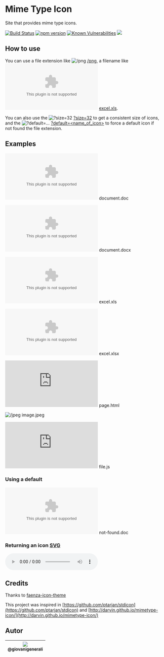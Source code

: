 # Mime Type Icon

Site that provides mime type icons.

[![Build Status](https://travis-ci.org/wgenial/mimetypeicons-nodejs.svg?branch=master)](https://travis-ci.org/wgenial/mimetypeicons-nodejs)
[![npm version](https://badge.fury.io/js/mimetypeicons-nodejs.svg)](https://badge.fury.io/js/br-cidades-estados-nodejs)
[![Known Vulnerabilities](https://snyk.io/test/github/wgenial/mimetypeicons-nodejs/badge.svg)](https://snyk.io/test/github/wgenial/br-cidades-estados-nodejs)
[<img src="https://img.shields.io/github/license/mashape/apistatus.svg">](https://github.com/wgenial/mimetypeicons-nodejs/blob/master/LICENSE)

## How to use

You can use a file extension like ![/png][/png] [/png][/png], a filename like ![/xls][/xls] [excel.xls](https://mimetypeicons.ga/excel.xls).

You can also use the ![?size=32][?size=32] [?size=32][?size=32] to get a consistent size of icons, and the  ![?default=...][?default=...] [?default=<name_of_icon>][?default=...] to force a default icon if not found the file extension.


## Examples
![/doc][/doc]
document.doc

![/docx][/docx] 
document.docx

![/xls][/xls] 
excel.xls

![/xlsx][/xlsx] 
excel.xlsx

![/html][/html]
page.html

![/jpeg][/jpeg]
image.jpeg

![/js][/js]
file.js

### Using a default

![default=xml][default=xml]
not-found.doc

### Returning an icon [SVG](https://www.w3.org/TR/SVGMobile/)

![/svg-format][/svg-format]

## Credits

Thanks to [faenza-icon-theme](https://code.google.com/archive/p/faenza-icon-theme/)

This project was inspired in [https://github.com/ptarjan/stdicon](https://github.com/ptarjan/stdicon) and [http://darvin.github.io/mimetype-icon/](http://darvin.github.io/mimetype-icon/)

[/doc]: https://mimetypeicons.gq/word.doc

[/docx]: https://mimetypeicons.gq/word.docx

[/xls]: https://mimetypeicons.gq/excel.xls

[/xlsx]: https://mimetypeicons.gq/excel.xlsx

[/html]: https://mimetypeicons.gq/page.html

[/png]: https://mimetypeicons.gq/png

[/jpeg]: https://mimetypeicons.gq/image.jpeg

[/js]:
https://mimetypeicons.gq/javascript.js

[/svg-format]:
https://mimetypeicons.gq/file.mp3?size=scalable

[default=xml]:
https://mimetypeicons.gq/notfound.doc?size=32&default=xml

[/application/pdf]: https://mimetypeicons.gq/application/pdf?size=16

[?size=32]: https://mimetypeicons.gq/doc?size=32

[?default=...]: https://mimetypeicons.gq/404.icon?size=16&default=php

## Autor
| [<img src="https://avatars0.githubusercontent.com/u/41435?v=4&s=120"><br><sub>@giovanigenerali</sub>](https://github.com/giovanigenerali) |
| :---: |
